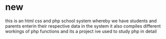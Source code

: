# new
this is an html css and php school system whereby we have students and parents enterin their respective data in the system
it also compiles different workings of php functions and its a project ive used to study php in detail
